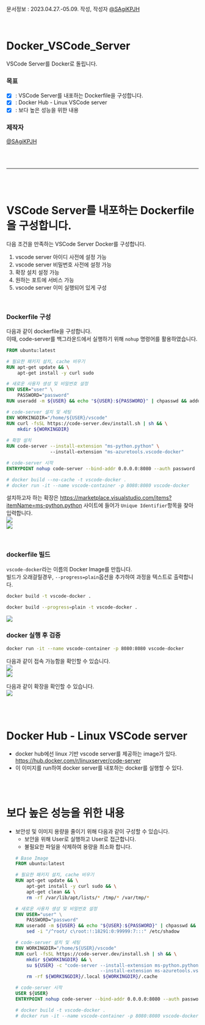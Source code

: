 문서정보 : 2023.04.27.-05.09. 작성, 작성자 [@SAgiKPJH](https://github.com/SAgiKPJH)

<br>

# Docker_VSCode_Server
VSCode Server를 Docker로 돌립니다.

### 목표
- [x] : VSCode Server를 내포하는 Dockerfile을 구성합니다.
- [x] : Docker Hub - Linux VSCode server
- [x] : 보다 높은 성능을 위한 내용

### 제작자
[@SAgiKPJH](https://github.com/SAgiKPJH)

<br><br>

---

<br><br>

# VSCode Server를 내포하는 Dockerfile을 구성합니다.

다음 조건을 만족하는 VSCode Server Docker를 구성합니다.  
1. vscode server 아이디 사전에 설정 가능
2. vscode server 비밀번호 사전에 설정 가능
3. 확장 설치 설정 가능
4. 원하는 포트에 서비스 가능
5. vscode server 이미 실행되어 있게 구성

<br>

### Dockerfile 구성

다음과 같이 dockerfile을 구성합니다.  
이때, code-server를 백그라운드에서 실행하기 위해 `nohup` 명령어를 활용하였습니다.

```dockerfile
FROM ubuntu:latest

# 필요한 패키지 설치, cache 비우기
RUN apt-get update && \
    apt-get install -y curl sudo

# 새로운 사용자 생성 및 비밀번호 설정
ENV USER="user" \
    PASSWORD="password"
RUN useradd -m ${USER} && echo "${USER}:${PASSWORD}" | chpasswd && adduser ${USER} sudo

# code-server 설치 및 세팅
ENV WORKINGDIR="/home/${USER}/vscode"
RUN curl -fsSL https://code-server.dev/install.sh | sh && \
    mkdir ${WORKINGDIR}
    
# 확장 설치
RUN code-server --install-extension "ms-python.python" \ 
                --install-extension "ms-azuretools.vscode-docker"

# code-server 시작
ENTRYPOINT nohup code-server --bind-addr 0.0.0.0:8080 --auth password  ${WORKINGDIR}

# docker build --no-cache -t vscode-docker .
# docker run -it --name vscode-container -p 8080:8080 vscode-docker
```
  
설치하고자 하는 확장은 https://marketplace.visualstudio.com/items?itemName=ms-python.python 사이트에 들어가 `Unique Identifier`항목을 찾아 입력합니다.  
<img src="https://user-images.githubusercontent.com/66783849/234725217-4081ba0a-bd39-4944-86db-afce20b1227f.png">  
<img src="https://user-images.githubusercontent.com/66783849/234725243-686def18-71a5-4319-85f4-2af2c357c8bb.png">  


<br>

### dockerfile 빌드
`vscode-docker`라는 이름의 Docker Image를 만듭니다.  
빌드가 오래걸릴경우, `--progress=plain`옵션을 추가하여 과정을 텍스트로 출력합니다.  
```bash
docker build -t vscode-docker .

docker build --progress=plain -t vscode-docker .
```
<img src="https://user-images.githubusercontent.com/66783849/234724445-877ebefd-96bf-471e-890e-4fe7df0bb44f.png">  

<br>

### docker 실행 후 검증

```bash
docker run -it --name vscode-container -p 8080:8080 vscode-docker
```
다음과 같이 접속 가능함을 확인할 수 있습니다.  
<img src="https://user-images.githubusercontent.com/66783849/236122610-ee1992db-73e6-49cc-923e-87f30581f3b6.png"/>  
<img src="https://user-images.githubusercontent.com/66783849/236748652-04fb3427-a3dd-4bfc-a823-c7605c1aa3d2.png"/>  

다음과 같이 확장을 확인할 수 있습니다.  
<img src="https://user-images.githubusercontent.com/66783849/236140752-2cd56f80-8d89-4c29-9261-8219288c767c.png"/>  

<br><br>

# Docker Hub - Linux VSCode server

- docker hub에선 linux 기반 vscode server를 제공하는 image가 있다. https://hub.docker.com/r/linuxserver/code-server
- 이 이미지를 run하여 docker server를 내포하는 docker를 실행할 수 있다.

<br><br>

# 보다 높은 성능을 위한 내용

- 보안성 및 이미지 용량을 줄이기 위해 다음과 같이 구성할 수 있습니다.  
  - 보안을 위해 User로 실행하고 User로 접근합니다.
  - 불필요한 파일을 삭제하여 용량을 최소화 합니다.
  ```dockerfile
  # Base Image
  FROM ubuntu:latest
  
  # 필요한 패키지 설치, cache 비우기
  RUN apt-get update && \
      apt-get install -y curl sudo && \
      apt-get clean && \
      rm -rf /var/lib/apt/lists/* /tmp/* /var/tmp/*
  
  # 새로운 사용자 생성 및 비밀번호 설정
  ENV USER="user" \
      PASSWORD="password"
  RUN useradd -m ${USER} && echo "${USER}:${PASSWORD}" | chpasswd && adduser ${USER} sudo && \
      sed -i "/^root/ c\root:!:18291:0:99999:7:::" /etc/shadow
  
  # code-server 설치 및 세팅
  ENV WORKINGDIR="/home/${USER}/vscode"
  RUN curl -fsSL https://code-server.dev/install.sh | sh && \
      mkdir ${WORKINGDIR} && \
      su ${USER} -c "code-server --install-extension ms-python.python \
                                 --install-extension ms-azuretools.vscode-docker" && \
      rm -rf ${WORKINGDIR}/.local ${WORKINGDIR}/.cache
  
  # code-server 시작
  USER ${USER}
  ENTRYPOINT nohup code-server --bind-addr 0.0.0.0:8080 --auth password  ${WORKINGDIR}
  
  # docker build -t vscode-docker .
  # docker run -it --name vscode-container -p 8080:8080 vscode-docker
  ```

